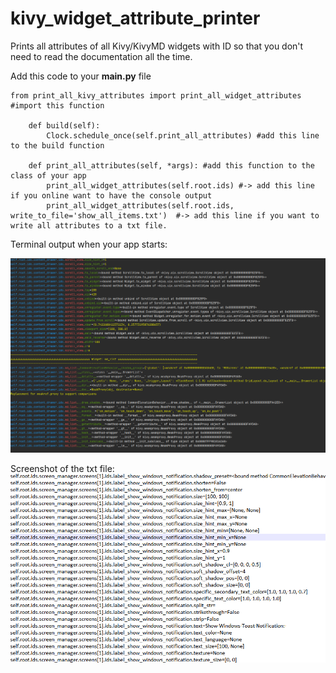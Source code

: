 # kivy_widget_attribute_printer
Prints all attributes of all Kivy/KivyMD widgets with ID so that you don't need to read the documentation all the time.


Add this code to your **main.py** file
```
from print_all_kivy_attributes import print_all_widget_attributes #import this function

    def build(self):
        Clock.schedule_once(self.print_all_attributes) #add this line to the build function

    def print_all_attributes(self, *args): #add this function to the class of your app
        print_all_widget_attributes(self.root.ids) #-> add this line if you online want to have the console output
        print_all_widget_attributes(self.root.ids, write_to_file='show_all_items.txt')  #-> add this line if you want to write all attributes to a txt file.
```

Terminal output when your app starts:

<img src="screenshot.png"/>

Screenshot of the txt file:
<img src="screenshot_txt.png"/>
